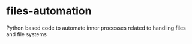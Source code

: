 # files-automation
Python based code to automate inner processes related to handling files and file systems
